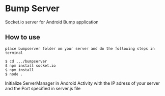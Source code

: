 
# Bump Server

Socket.io server for Android Bump application

## How to use

```
place bumpserver folder on your server and do the following steps in terminal

$ cd .../bumpserver
$ npm install socket.io
$ npm install
$ node .
```

Initialize ServerManager in Android Activity with the IP adress of your server and the
Port specified in server.js file